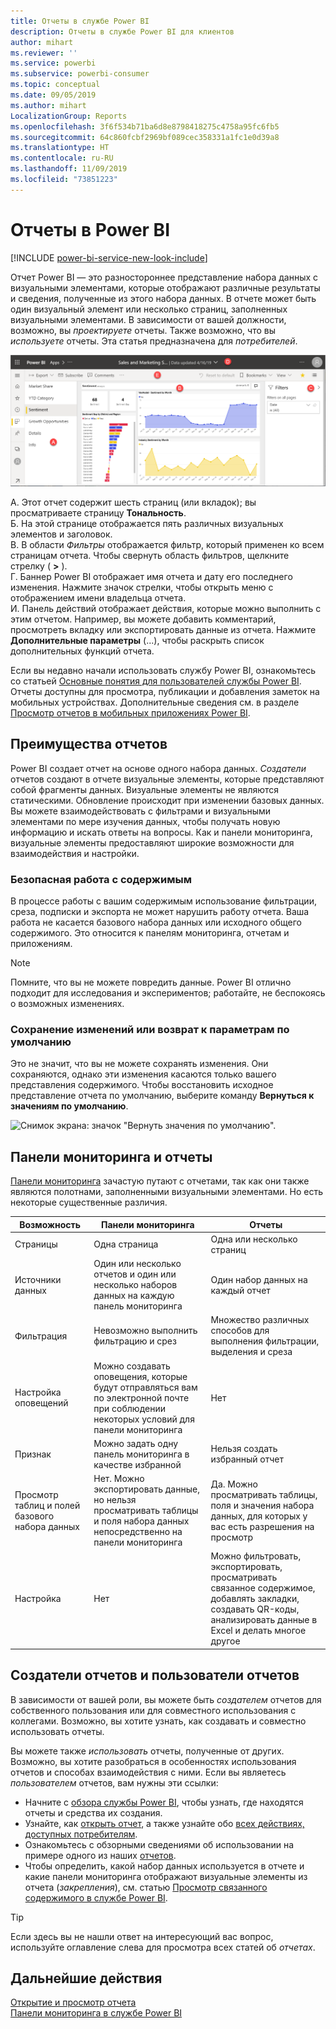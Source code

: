 ```yaml
---
title: Отчеты в службе Power BI
description: Отчеты в службе Power BI для клиентов
author: mihart
ms.reviewer: ''
ms.service: powerbi
ms.subservice: powerbi-consumer
ms.topic: conceptual
ms.date: 09/05/2019
ms.author: mihart
LocalizationGroup: Reports
ms.openlocfilehash: 3f6f534b71ba6d8e8798418275c4758a95fc6fb5
ms.sourcegitcommit: 64c860fcbf2969bf089cec358331a1fc1e0d39a8
ms.translationtype: HT
ms.contentlocale: ru-RU
ms.lasthandoff: 11/09/2019
ms.locfileid: "73851223"
---
```

# <a name="reports-in-power-bi"></a>Отчеты в Power BI

[!INCLUDE [power-bi-service-new-look-include](../includes/power-bi-service-new-look-include.md)]

Отчет Power BI — это разностороннее представление набора данных с визуальными элементами, которые отображают различные результаты и сведения, полученные из этого набора данных.  В отчете может быть один визуальный элемент или несколько страниц, заполненных визуальными элементами. В зависимости от вашей должности, возможно, вы *проектируете* отчеты. Также возможно, что вы *используете* отчеты. Эта статья предназначена для *потребителей*.

![Снимок экрана: отчет.](./media/end-user-reports/power-bi-report.png)

А. Этот отчет содержит шесть страниц (или вкладок); вы просматриваете страницу **Тональность**.    
Б. На этой странице отображается пять различных визуальных элементов и заголовок.    
В. В области *Фильтры* отображается фильтр, который применен ко всем страницам отчета. Чтобы свернуть область фильтров, щелкните стрелку ( **>** ).    
Г. Баннер Power BI отображает имя отчета и дату его последнего изменения. Нажмите значок стрелки, чтобы открыть меню с отображением имени владельца отчета.    
И. Панель действий отображает действия, которые можно выполнить с этим отчетом.  Например, вы можете добавить комментарий, просмотреть вкладку или экспортировать данные из отчета.  Нажмите **Дополнительные параметры** (...), чтобы раскрыть список дополнительных функций отчета.    

Если вы недавно начали использовать службу Power BI, ознакомьтесь со статьей [Основные понятия для пользователей службы Power BI](end-user-basic-concepts.md). Отчеты доступны для просмотра, публикации и добавления заметок на мобильных устройствах. Дополнительные сведения см. в разделе [Просмотр отчетов в мобильных приложениях Power BI](mobile/mobile-reports-in-the-mobile-apps.md).

## <a name="advantages-of-reports"></a>Преимущества отчетов

Power BI создает отчет на основе одного набора данных. *Создатели* отчетов создают в отчете визуальные элементы, которые представляют собой фрагменты данных. Визуальные элементы не являются статическими.  Обновление происходит при изменении базовых данных. Вы можете взаимодействовать с фильтрами и визуальными элементами по мере изучения данных, чтобы получать новую информацию и искать ответы на вопросы. Как и панели мониторинга, визуальные элементы предоставляют широкие возможности для взаимодействия и настройки.

### <a name="safely-interact-with-content"></a>Безопасная работа с содержимым

В процессе работы с вашим содержимым использование фильтрации, среза, подписки и экспорта не может нарушить работу отчета. Ваша работа не касается базового набора данных или исходного общего содержимого. Это относится к панелям мониторинга, отчетам и приложениям.

> [!NOTE]
> Помните, что вы не можете повредить данные. Power BI отлично подходит для исследования и экспериментов; работайте, не беспокоясь о возможных изменениях.

### <a name="save-your-changes-or-revert-to-the-default-settings"></a>Сохранение изменений или возврат к параметрам по умолчанию

Это не значит, что вы не можете сохранять изменения. Они сохраняются, однако эти изменения касаются только вашего представления содержимого. Чтобы восстановить исходное представление отчета по умолчанию, выберите команду **Вернуться к значениям по умолчанию**.

![Снимок экрана: значок "Вернуть значения по умолчанию".](./media/end-user-reports/power-bi-reset.png)

## <a name="dashboards-versus-reports"></a>Панели мониторинга и отчеты

[Панели мониторинга](end-user-dashboards.md) зачастую путают с отчетами, так как они также являются полотнами, заполненными визуальными элементами. Но есть некоторые существенные различия.  

| **Возможность** | **Панели мониторинга** | **Отчеты** |
| --- | --- | --- |
| Страницы |Одна страница |Одна или несколько страниц |
| Источники данных |Один или несколько отчетов и один или несколько наборов данных на каждую панель мониторинга |Один набор данных на каждый отчет |
| Фильтрация |Невозможно выполнить фильтрацию и срез |Множество различных способов для выполнения фильтрации, выделения и среза |
| Настройка оповещений |Можно создавать оповещения, которые будут отправляться вам по электронной почте при соблюдении некоторых условий для панели мониторинга |Нет |
| Признак |Можно задать одну панель мониторинга в качестве избранной |Нельзя создать избранный отчет |
| Просмотр таблиц и полей базового набора данных |Нет. Можно экспортировать данные, но нельзя просматривать таблицы и поля набора данных непосредственно на панели мониторинга |Да. Можно просматривать таблицы, поля и значения набора данных, для которых у вас есть разрешения на просмотр |
| Настройка |Нет  |Можно фильтровать, экспортировать, просматривать связанное содержимое, добавлять закладки, создавать QR-коды, анализировать данные в Excel и делать многое другое |

<!--| Available in Power BI Desktop |No |Yes, can create and view reports in Desktop |
| Pinning |Can pin existing visuals (tiles) only from current dashboard to your other dashboards |Can pin visuals (as tiles) to any of your dashboards. Can pin entire report pages to any of your dashboards. | -->

## <a name="report-designers-and-report-consumers"></a>Создатели отчетов и пользователи отчетов

В зависимости от вашей роли, вы можете быть *создателем* отчетов для собственного пользования или для совместного использования с коллегами. Возможно, вы хотите узнать, как создавать и совместно использовать отчеты.

Вы можете также *использовать* отчеты, полученные от других. Возможно, вы хотите разобраться в особенностях использования отчетов и способах взаимодействия с ними. Если вы являетесь *пользователем* отчетов, вам нужны эти ссылки:

* Начните с [обзора службы Power BI](end-user-basic-concepts.md), чтобы узнать, где находятся отчеты и средства их создания.
* Узнайте, как [открыть отчет](end-user-report-open.md), а также узнайте обо [всех действиях, доступных потребителям](end-user-reading-view.md).
* Ознакомьтесь с обзорными сведениями об использовании на примере одного из наших [отчетов](../sample-tutorial-connect-to-the-samples.md).  
* Чтобы определить, какой набор данных используется в отчете и какие панели мониторинга отображают визуальные элементы из отчета (*закрепления*), см. статью [Просмотр связанного содержимого в службе Power BI](end-user-related.md).

> [!TIP]
> Если здесь вы не нашли ответ на интересующий вас вопрос, используйте оглавление слева для просмотра всех статей об *отчетах*.

## <a name="next-steps"></a>Дальнейшие действия

[Открытие и просмотр отчета](end-user-report-open.md)    
[Панели мониторинга в службе Power BI](end-user-dashboards.md)